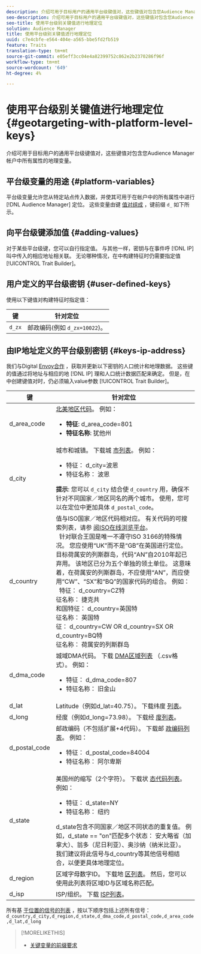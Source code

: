 ```yaml
---
description: 介绍可用于目标用户的通用平台级键值对，这些键值对包含您Audience Manager帐户中所有属性的地理变量。
seo-description: 介绍可用于目标用户的通用平台级键值对，这些键值对包含您Audience Manager帐户中所有属性的地理变量。
seo-title: 使用平台级别关键值进行地理定位
solution: Audience Manager
title: 使用平台级别关键值进行地理定位
uuid: c7e4cbfe-e564-404e-a565-bbe5fd2fb519
feature: Traits
translation-type: tm+mt
source-git-commit: e05eff3cc04e4a82399752c862e2b2370286f96f
workflow-type: tm+mt
source-wordcount: '649'
ht-degree: 4%

---
```



# 使用平台级别关键值进行地理定位 {#geotargeting-with-platform-level-keys}

介绍可用于目标用户的通用平台级键值对，这些键值对包含您Audience Manager帐户中所有属性的地理变量。

<!-- c_tb_platform_vars.xml -->

## 平台级变量的用途 {#platform-variables}

平台级变量允许您从特定站点传入数据，并使其可用于在帐户中的所有属性中进行 [!DNL Audience Manager] 定位。 这些变量由键 [值对组成](../../reference/key-value-pairs-explained.md) ，键前缀 `d_` 如下所示。

## 向平台级键添加值 {#adding-values}

对于某些平台级键，您可以自行指定值。 与其他一样，密钥与在事件呼 [!DNL IP] 叫中传入的相应地址相关联。 无论哪种情况，在中构建特征时仍需要指定值 [!UICONTROL Trait Builder]。

## 用户定义的平台级密钥 {#user-defined-keys}

使用以下键值对构建特征时指定值：

| 键 | 针对定位 |
|---|---|
| `d_zx` | 邮政编码(例如 `d_zx=10022`)。 |

## 由IP地址定义的平台级别密钥 {#keys-ip-address}

我们与Digital [Envoy合作](https://www.digitalenvoy.com/) ，获取并更新以下密钥的人口统计和地理数据。 这些键的值通过将地址与相应的地 [!DNL IP] 理和人口统计数据匹配来确定。 但是，在中创建键值对时，仍必须输入value参数 [!UICONTROL Trait Builder]。

| 键 | 针对定位 |
|--- |--- |
| d_area_code | [北美地区代码](https://en.wikipedia.org/wiki/List_of_North_American_Numbering_Plan_area_codes)。  例如： <ul><li>**特征**:  d_area_code=801</li><li>**特征名称**: 犹他州</li></ul> |
| d_city | 城市和城镇。 下载城 [市列表](assets/d_city.txt)。  例如： <ul><li>特征：  d_city=波恩</li><li>特征名称： 波恩</li></ul> **提示**: 您可以 `d_city` 结合使 `d_country` 用，确保不针对不同国家／地区同名的两个城市。 使用，您可以在定位中更加具体 `d_postal_code`。 |
| d_country | 值与ISO国家／地区代码相对应。 有关代码的可搜索列表，请参 [阅ISO在线浏览平台](https://www.iso.org/obp/ui/#home)。 <br>  针对联合王国是唯一不遵守ISO 3166的特殊情况。 您应使用“UK”而不是“GB”在英国进行定位。  目标荷属安的列斯群岛，代码“AN”自2010年起已弃用。 该地区已分为五个单独的领土单位。 这意味着，在荷属安的列斯群岛，不应使用“AN”，而应使用“CW”、“SX”和“BQ”的国家代码的组合。  例如：  <br>  特征：  d_country=CZ特 <br>征名称： 捷克共 <br>和国特征：  d_country=英国特 <br>征名称： 英国特 <br>征：  d_country=CW OR d_country=SX OR d_country=BQ特 <br>征名称： 荷属安的列斯群岛 |
| d_dma_code | 城域DMA代码。 下载 [DMA区域列表](assets/DMAregions.csv) （.csv格式）。  例如： <ul><li>特征：  d_dma_code=807</li><li>特征名称： 旧金山</li></ul> |
| d_lat | Latitude（例如d_lat=40.75）。 下载纬度 [列表](assets/d_lat.txt)。 |
| d_long | 经度（例如d_long=73.98）。 下载经 [度列表](assets/d_long.txt)。 |
| d_postal_code | 邮政编码（不包括扩展+4代码）。 下载邮 [政编码列表](assets/d_postal_code.txt)。  例如： <ul><li>特征：  d_postal_code=84004 </li><li>特征名称： 阿尔卑斯</li></ul> |
| d_state | 美国州的缩写（2个字符）。 下载状 [态代码列表](assets/d_state.txt)。  例如： <ul><li>特征：  d_state=NY </li><li>特征名称： 纽约</li></ul>d_state包含不同国家／地区不同状态的重复值。 例如，d_state == &quot;on&quot;匹配多个状态： 安大略省（加拿大）、翁多（尼日利亚）、奥沙纳（纳米比亚）。 我们建议将此信号与d_country等其他信号相结合，以便更具体地理定位。 |
| d_region | 区域字母数字ID。 下载地 [区列表](assets/Country_RegionCodes_City.csv)。  然后，您可以使用此列表将区域ID与区域名称匹配。 |
| d_isp | ISP/组织。 下载 [ISP列表](assets/d_isp.txt)。 |

所有基 [于位置的信号的列表](assets/all.txt) ，按以下顺序包括上述所有信号： `d_country,d_city,d_region,d_state,d_dma_code,d_postal_code,d_area_code,d_lat,d_long`

>[!MORELIKETHIS]
>
>* [关键变量的前缀要求](../../features/traits/trait-variable-prefixes.md)

